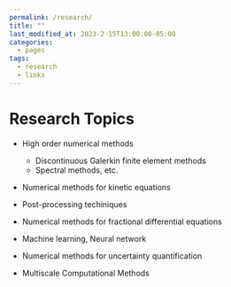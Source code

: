 ```yaml
---
permalink: /research/
title: ""
last_modified_at: 2023-2-15T13:00:00-05:00
categories:
  - pages
tags:
  - research
  - links
---
```


# Research Topics
* High order numerical methods
  * Discontinuous Galerkin finite element methods
  * Spectral methods, etc.

* Numerical methods for kinetic equations

* Post-processing techiniques

* Numerical methods for fractional differential equations

* Machine learning, Neural network

* Numerical methods for uncertainty quantification

* Multiscale Computational Methods

<!-- [Click here for a poster on research projects.](https://lesliechenz.github.io/webpage/_pages/research_poster_20230223_UMassD_template_CAS_36x56.pdf) ->
